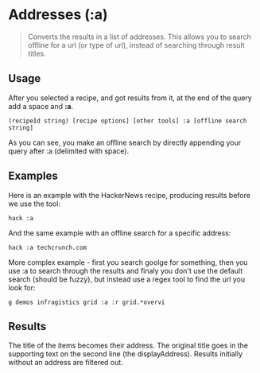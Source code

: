 # Addresses (:a)

> Converts the results in a list of addresses. This allows you to search offline for a url (or type of url), instead of searching through result titles.

## Usage

After you selected a recipe, and got results from it, at the end of the query add a space and **:a**.

```
(recipeId string) [recipe options] [other tools] :a [offline search string]
```

As you can see, you make an offline search by directly appending your query after :a (delimited with space).


## Examples

Here is an example with the HackerNews recipe, producing results before we use the tool:

```
hack :a
```

And the same example with an offline search for a specific address:

```
hack :a techcrunch.com
```

More complex example - first you search goolge for something, then you use :a to search through the results and finaly you don't use the default search (should be fuzzy), but instead use a regex tool to find the url you look for:

```
g demos infragistics grid :a :r grid.*overvi
```

## Results

The title of the items becomes their address. The original title goes in the supporting text on the second line (the displayAddress). Results initially without an address are filtered out.